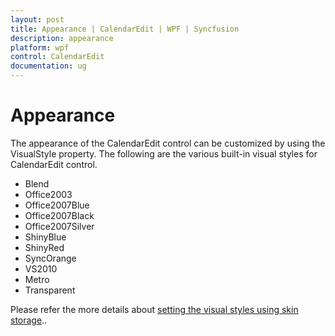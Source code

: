```yaml
---
layout: post
title: Appearance | CalendarEdit | WPF | Syncfusion
description: appearance 
platform: wpf
control: CalendarEdit
documentation: ug
---
```


# Appearance 

The appearance of the CalendarEdit control can be customized by using the VisualStyle property. The following are the various built-in visual styles for CalendarEdit control.

* Blend
* Office2003
* Office2007Blue
* Office2007Black
* Office2007Silver
* ShinyBlue
* ShinyRed
* SyncOrange
* VS2010
* Metro
* Transparent

Please refer the more details about [setting the visual styles using skin storage](https://help.syncfusion.com/wpf/introduction/themes)..



